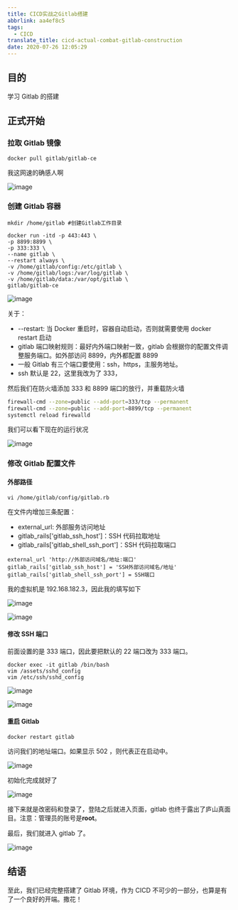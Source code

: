 ```yaml
---
title: CICD实战之Gitlab搭建
abbrlink: aa4ef8c5
tags:
  - CICD
translate_title: cicd-actual-combat-gitlab-construction
date: 2020-07-26 12:05:29
---
```


## 目的

学习 Gitlab 的搭建

## 正式开始

### 拉取 Gitlab 镜像

```
docker pull gitlab/gitlab-ce
```

我这网速的确感人啊

![image](https://cdn.jsdelivr.net/gh/kitety/blog_img@master/2020-9-24/1600930371197-image.png)

<!-- more -->

### 创建 Gitlab 容器

```
mkdir /home/gitlab #创建Gitlab工作目录

docker run -itd -p 443:443 \
-p 8899:8899 \
-p 333:333 \
--name gitlab \
--restart always \
-v /home/gitlab/config:/etc/gitlab \
-v /home/gitlab/logs:/var/log/gitlab \
-v /home/gitlab/data:/var/opt/gitlab \
gitlab/gitlab-ce
```

![image](https://cdn.jsdelivr.net/gh/kitety/blog_img@master/2020-9-24/1600930382739-image.png)

关于：

- --restart: 当 Docker 重启时，容器自动启动，否则就需要使用 docker restart 启动
- gitlab 端口映射规则：最好内外端口映射一致，gitlab 会根据你的配置文件调整服务端口。如外部访问 8899，内外都配置 8899
- 一般 Gitlab 有三个端口要使用：ssh，https，主服务地址。
- ssh 默认是 22，这里我改为了 333，

然后我们在防火墙添加 333 和 8899 端口的放行，并重载防火墙

```bash
firewall-cmd --zone=public --add-port=333/tcp --permanent
firewall-cmd --zone=public --add-port=8899/tcp --permanent
systemctl reload firewalld
```

我们可以看下现在的运行状况

![image](https://cdn.jsdelivr.net/gh/kitety/blog_img@master/2020-9-24/1600930391115-image.png)

### 修改 Gitlab 配置文件

#### 外部路径

```
vi /home/gitlab/config/gitlab.rb
```

在文件内增加三条配置：

- external_url: 外部服务访问地址
- gitlab_rails['gitlab_ssh_host']：SSH 代码拉取地址
- gitlab_rails['gitlab_shell_ssh_port']：SSH 代码拉取端口

```
external_url 'http://外部访问域名/地址:端口'
gitlab_rails['gitlab_ssh_host'] = 'SSH外部访问域名/地址'
gitlab_rails['gitlab_shell_ssh_port'] = SSH端口
```

我的虚拟机是 192.168.182.3，因此我的填写如下

![image](https://cdn.jsdelivr.net/gh/kitety/blog_img@master/2020-9-24/1600930401361-image.png)

![image](https://cdn.jsdelivr.net/gh/kitety/blog_img@master/2020-9-24/1600930406859-image.png)

#### 修改 SSH 端口

前面设置的是 333 端口，因此要把默认的 22 端口改为 333 端口。

```
docker exec -it gitlab /bin/bash
vim /assets/sshd_config
vim /etc/ssh/sshd_config
```

![image](https://cdn.jsdelivr.net/gh/kitety/blog_img@master/2020-9-24/1600930425027-image.png)

![image](https://cdn.jsdelivr.net/gh/kitety/blog_img@master/2020-9-24/1600930430871-image.png)

#### 重启 Gitlab

```
docker restart gitlab
```

访问我们的地址端口。如果显示 502 ，则代表正在启动中。

![image](https://cdn.jsdelivr.net/gh/kitety/blog_img@master/2020-9-24/1600930439978-image.png)

初始化完成就好了

![image](https://cdn.jsdelivr.net/gh/kitety/blog_img@master/2020-9-24/1600930448387-image.png)

接下来就是改密码和登录了，登陆之后就进入页面，gitlab 也终于露出了庐山真面目。注意：管理员的账号是**root**。

最后，我们就进入 gitlab 了。

![image](https://cdn.jsdelivr.net/gh/kitety/blog_img@master/2020-9-24/1600930458016-image.png)

## 结语

至此，我们已经完整搭建了 Gitlab 环境，作为 CICD 不可少的一部分，也算是有了一个良好的开端。撒花！
